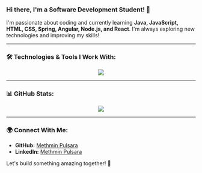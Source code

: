 ### Hi there, I'm a Software Development Student! 👋

I'm passionate about coding and currently learning **Java, JavaScript, HTML, CSS, Spring, Angular, Node.js, and React**. I'm always exploring new technologies and improving my skills!

---

### 🛠️ **Technologies & Tools I Work With:**

<div align="center">
  <img src="https://skillicons.dev/icons?i=java,js,html,css,spring,angular,nodejs,react" />
</div>

---

### 📊 **GitHub Stats:**

<div align="center">
  <img src="https://github-readme-stats.vercel.app/api?username=MethminPulsara&show_icons=true&theme=radical" />
</div>

---

### 🌍 **Connect With Me:**

  - **GitHub:** [Methmin Pulsara](https://github.com/MethmminPulsara)
- **LinkedIn:** [Methmin Pulsara](https://www.linkedin.com/in/methmin-pulsara-505b37332/)

Let's build something amazing together! 🚀
